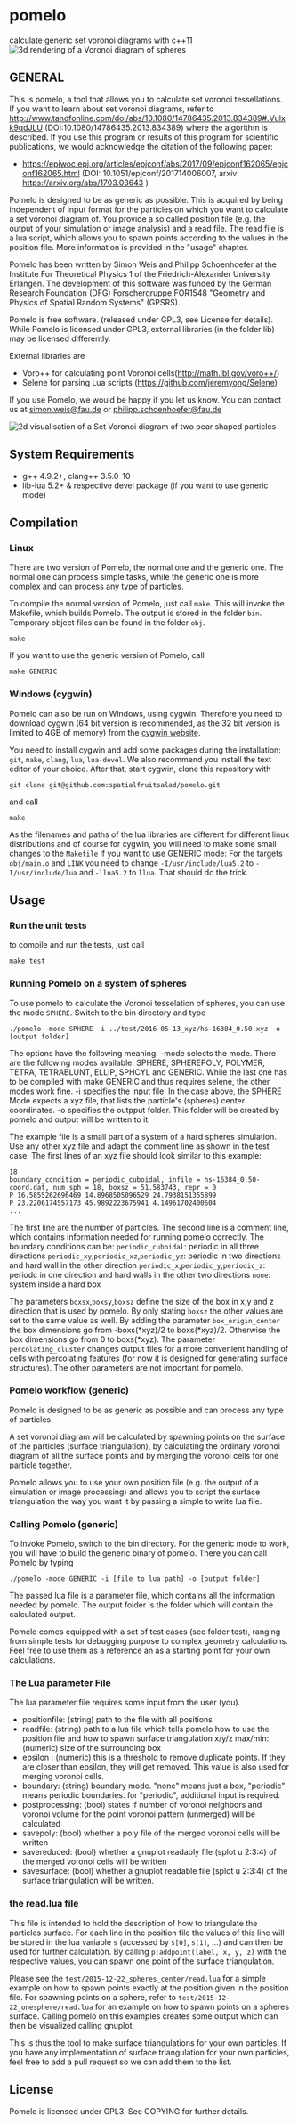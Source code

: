 # pomelo

calculate generic set voronoi diagrams with c++11
![3d rendering of a Voronoi diagram of spheres](https://cloud.githubusercontent.com/assets/17979038/25128693/dea86b48-243a-11e7-8a95-6b9cc504605d.png)
## GENERAL 

This is pomelo, a tool that allows you to calculate set voronoi tessellations. 
If you want to learn about set voronoi diagrams, refer to http://www.tandfonline.com/doi/abs/10.1080/14786435.2013.834389#.Vulxk9qdJLU  (DOI:10.1080/14786435.2013.834389) where the algorithm is described.
If you use this program or results of this program for scientific publications, we would acknowledge the citation of the following paper:
- https://epjwoc.epj.org/articles/epjconf/abs/2017/09/epjconf162065/epjconf162065.html (DOI: 10.1051/epjconf/201714006007, arxiv: https://arxiv.org/abs/1703.03643 )

Pomelo is designed to be as generic as possible. This is acquired by being independent of input format for the particles on which you want to calculate a set voronoi diagram of.
You provide a so called position file (e.g. the output of your simulation or image analysis) and a read file. The read file is a lua script, which allows you to spawn points according to the values in the position file.
More information is provided in the "usage" chapter.

Pomelo has been written by Simon Weis and Philipp Schoenhoefer at the Institute For Theoretical Physics 1 of the Friedrich-Alexander University Erlangen.
The development of this software was funded by the German Research Foundation (DFG) Forschergruppe FOR1548 "Geometry and Physics of Spatial Random Systems" (GPSRS).

Pomelo is free software. (released under GPL3, see License for details). While Pomelo is licensed under GPL3, external libraries (in the folder lib) may be licensed differently.

External libraries are
 - Voro++ for calculating point Voronoi cells(http://math.lbl.gov/voro++/)
 - Selene for parsing Lua scripts (https://github.com/jeremyong/Selene)

If you use Pomelo, we would be happy if you let us know. You can contact us at simon.weis@fau.de or philipp.schoenhoefer@fau.de


![2d visualisation of a Set Voronoi diagram of two pear shaped particles](https://cloud.githubusercontent.com/assets/17979038/25128704/e8dfaed2-243a-11e7-98b6-df2d2b926107.png)



## System Requirements
 
- g++ 4.9.2+, clang++ 3.5.0-10+
- lib-lua 5.2+ & respective devel package (if you want to use generic mode)


## Compilation
### Linux
There are two version of Pomelo, the normal one and the generic one. The normal one can process simple tasks, while the generic one is more complex and can process any type of particles.

To compile the normal version of Pomelo, just call `make`. This will invoke the Makefile, which builds Pomelo.
The output is stored in the folder `bin`. Temporary object files can be found in the folder `obj`.

```
make
```
If you want to use the generic version of Pomelo, call
```
make GENERIC
```

### Windows (cygwin)
Pomelo can also be run on Windows, using cygwin. Therefore you need to download cygwin (64 bit version is recommended, as the 32 bit version is limited to 4GB of memory) from the [cygwin website](http://www.cygwin.com/install.html).

You need to install cygwin and add some packages during the installation: `git`, `make`, `clang`, `lua`, `lua-devel`. We also recommend you install the text editor of your choice.
After that, start cygwin, clone this repository with
```
git clone git@github.com:spatialfruitsalad/pomelo.git
```
and call 
```
make
```

As the filenames and paths of the lua libraries are different for different linux distributions and of course for cygwin, you will need to make some small changes to the `Makefile` if you want to use GENERIC mode:
For the targets `obj/main.o` and `LINK` you need to change `-I/usr/include/lua5.2` to `-I/usr/include/lua` and `-llua5.2` to `llua`. That should do the trick.

## Usage 

### Run the unit tests
to compile and run the tests, just call 
```
make test
```


### Running Pomelo on a system of spheres
To use pomelo to calculate the Voronoi tesselation of spheres, you can use the mode `SPHERE`. Switch to the bin directory and type 

```
./pomelo -mode SPHERE -i ../test/2016-05-13_xyz/hs-16384_0.50.xyz -o [output folder]
```

The options have the following meaning:
-mode selects the mode. There are the following modes available: SPHERE, SPHEREPOLY, POLYMER, TETRA, TETRABLUNT, ELLIP, SPHCYL and GENERIC. While the last one has to be compiled with make GENERIC and thus requires selene, the other modes work fine. 
-i specifies the input file. In the case above, the SPHERE Mode expects a xyz file, that lists the particle's (spheres) center coordinates.
-o specifies the outpput folder. This folder will be created by pomelo and output will be written to it.


The example file is a small part of a system of a hard spheres simulation. Use any other xyz file and adapt the comment line as shown in the test case.
The first lines of an xyz file should look similar to this example:
```
18
boundary_condition = periodic_cuboidal, infile = hs-16384_0.50-coord.dat, num_sph = 18, boxsz = 51.583743, repr = 0 
P 16.5855262696469 14.8968505096529 24.7938151355899
P 23.2206174557173 45.9892223675941 4.14961702400604
...
```

The first line are the number of particles.
The second line is a comment line, which contains information needed for running pomelo correctly. The boundary conditions can be: 
`periodic_cuboidal`: periodic in all three directions
`periodic_xy`,`periodic_xz`,`periodic_yz`: periodic in two directions and hard wall in the other direction
`periodic_x`,`periodic_y`,`periodic_z`: periodc in one direction and hard walls in the other two directions
`none`: system inside a hard box

The parameters `boxsx`,`boxsy`,`boxsz` define the size of the box in x,y and z direction that is used by pomelo. By only stating `boxsz` the other values are set to the same value as well. By adding the parameter `box_origin_center` the box dimensions go from -boxs(*xyz)/2 to boxs(*xyz)/2. Otherwise the box dimensions go from 0 to boxs(*xyz). The parameter `percolating_cluster` changes output files for a more convenient handling of cells with percolating features (for now it is designed for generating surface structures). The other parameters are not important for pomelo.


### Pomelo workflow (generic) 
Pomelo is designed to be as generic as possible and can process any type of particles.

A set voronoi diagram will be calculated by spawning points on the surface of the particles (surface triangulation), by calculating the ordinary voronoi diagram of all the surface points and by merging the voronoi cells for one particle together.

Pomelo allows you to use your own position file (e.g. the output of a simulation or image processing) and allows you to script the surface triangulation the way you want it by passing a simple to write lua file.
 

### Calling Pomelo (generic)
To invoke Pomelo, switch to the bin directory. For the generic mode to work, you will have to build the generic binary of pomelo. There you can call Pomelo by typing 

```
./pomelo -mode GENERIC -i [file to lua path] -o [output folder]
```

The passed lua file is a parameter file, which contains all the information needed by pomelo. The output folder is the folder which will contain the calculated output. 

Pomelo comes equipped with a set of test cases (see folder test), ranging from simple tests for debugging purpose to complex geometry calculations. Feel free to use them as a reference an as a starting point for your own calculations.

### The Lua parameter File 
The lua parameter file requires some input from the user (you).

 - positionfile: (string) path to the file with all positions
 - readfile: (string) path to a lua file which tells pomelo how to use the position file and how to spawn surface triangulation
  x/y/z max/min: (numeric) size of the surrounding box
 - epsilon : (numeric) this is a threshold to remove duplicate points. If they are closer than epsilon, they will get removed. This value is also used for merging voronoi cells.
 - boundary: (string) boundary mode. "none" means just a box, "periodic" means periodic boundaries. for "periodic", additional input is required.
 - postprocessing: (bool) states if number of voronoi neighbors and voronoi volume for the point voronoi pattern (unmerged) will be calculated
 - savepoly: (bool) whether a poly file of the merged voronoi cells will be written
 - savereduced: (bool) whether a gnuplot readably file (splot u 2:3:4) of the merged voronoi cells will be written
 - savesurface: (bool) whether a gnuplot readable file (splot u 2:3:4) of the surface triangulation will be written.

### the read.lua file 
This file is intended to hold the description of how to triangulate the particles surface. 
For each line in the position file the values of this line will be stored in the lua variable `s` (accessed by `s[0]`, `s[1]`, ...) and can then be used for further calculation.
By calling `p:addpoint(label, x, y, z)` with the respective values, you can spawn one point of the surface triangulation. 

Please see the `test/2015-12-22_spheres_center/read.lua` for a simple example on how to spawn points exactly at the position given in the position file.
For spawning points on a sphere, refer to `test/2015-12-22_onesphere/read.lua` for an example on how to spawn points on a spheres surface.
Calling pomelo on this examples creates some output which can then be visualized calling gnuplot.

This is thus the tool to make surface triangulations for your own particles. If you have any implementation of surface triangulation for your own particles, feel free to add a pull request so we can add them to the list.


## License
Pomelo is licensed under GPL3. See COPYING for further details.
